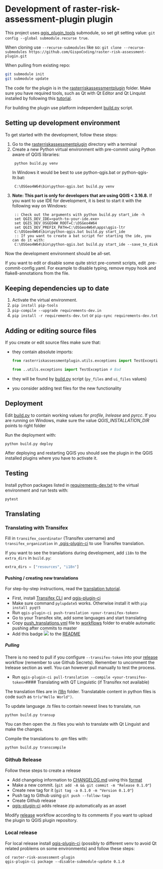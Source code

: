 Development of raster-risk-assessment-plugin plugin
===========================

This project uses [qgis_plugin_tools](https://github.com/GispoCoding/qgis_plugin_tools) submodule,
so set git setting value: `git config --global submodule.recurse true`.

When cloning use `--recurse-submodules` like so:
`git clone --recurse-submodules https://github.com/GispoCoding/raster-risk-assessment-plugin.git`

When pulling from existing repo:
```sh
git submodule init
git submodule update
```


The code for the plugin is in the [rasterriskassessmentplugin](../raster-risk-assessment-plugin) folder. Make sure you have required tools, such as
Qt with Qt Editor and Qt Linquist installed by following this
[tutorial](https://www.qgistutorials.com/en/docs/3/building_a_python_plugin.html#get-the-tools).

For building the plugin use platform independent [build.py](../raster-risk-assessment-plugin/build.py) script.

## Setting up development environment

To get started with the development, follow these steps:

1. Go to the  [rasterriskassessmentplugin](../raster-risk-assessment-plugin) directory with a terminal
1. Create a new Python virtual environment with pre-commit using Python aware of QGIS libraries:
   ```shell
    python build.py venv
    ```
   In Windows it would be best to use python-qgis.bat or python-qgis-ltr.bat:
   ```shell
    C:\OSGeo4W64\bin\python-qgis.bat build.py venv
   ```
1. **Note: This part is  only for developers that are using QGIS < 3.16.8.** If you want to use IDE for development, it is best to start it with the
   following way on Windows:
   ```shell
    :: Check out the arguments with python build.py start_ide -h
    set QGIS_DEV_IDE=<path-to-your-ide.exe>
    set QGIS_DEV_OSGEO4W_ROOT=C:\OSGeo4W64
    set QGIS_DEV_PREFIX_PATH=C:\OSGeo4W64\apps\qgis-ltr
    C:\OSGeo4W64\bin\python-qgis.bat build.py start_ide
    :: If you want to create a bat script for starting the ide, you can do it with:
    C:\OSGeo4W64\bin\python-qgis.bat build.py start_ide --save_to_disk
   ```

Now the development environment should be all-set.

If you want to edit or disable some quite strict pre-commit scripts, edit .pre-commit-config.yaml.
For example to disable typing, remove mypy hook and flake8-annotations from the file.

## Keeping dependencies up to date

1. Activate the virtual environment.
2. `pip install pip-tools`
3. `pip-compile --upgrade requirements-dev.in`
4. `pip install -r requirements-dev.txt` or `pip-sync requirements-dev.txt`

## Adding or editing  source files

If you create or edit source files make sure that:

* they contain absolute imports:
    ```python
    from rasterriskassessmentplugin.utils.exceptions import TestException # Good

    from ..utils.exceptions import TestException # Bad

    ```
* they will be found by [build.py](../rasterriskassessmentplugin/build.py) script (`py_files` and `ui_files` values)

* you consider adding test files for the new functionality
## Deployment

Edit [build.py](../rasterriskassessmentplugin/build.py) to contain working values for *profile*, *lrelease* and *pyrcc*. If you are
running on Windows, make sure the value *QGIS_INSTALLATION_DIR* points to right folder

Run the deployment with:

```shell script
python build.py deploy
```

After deploying and restarting QGIS you should see the plugin in the QGIS installed plugins where you have to activate
it.


## Testing

Install python packages listed in [requirements-dev.txt](../requirements-dev.txt) to the virtual environment
and run tests with:

```shell script
pytest
```

## Translating

### Translating with Transifex

Fill in `transifex_coordinator` (Transifex username) and `transifex_organization`
in [.qgis-plugin-ci](../.qgis-plugin-ci) to use Transifex translation.

If you want to see the translations during development, add `i18n` to the `extra_dirs` in `build.py`:

```python
extra_dirs = ["resources", "i18n"]
```

#### Pushing / creating new translations

For step-by-step instructions, read the [translation tutorial](./translation_tutorial.md#Tutorial).

* First, install [Transifex CLI](https://docs.transifex.com/client/installing-the-client) and
  [qgis-plugin-ci](https://github.com/opengisch/qgis-plugin-ci)
* Make sure command `pylupdate5` works. Otherwise install it with `pip install pyqt5`
* Run `qgis-plugin-ci push-translation <your-transifex-token>`
* Go to your Transifex site, add some languages and start translating
* Copy [push_translations.yml](push_translations.yml) file to [workflows](../.github/workflows) folder to enable
  automatic pushing after commits to master
* Add this badge ![](https://github.com/GispoCoding/raster-risk-assessment-plugin/workflows/Translations/badge.svg) to
  the [README](../README.md)

##### Pulling

There is no need to pull if you configure `--transifex-token` into your
[release](../.github/workflows/release.yml) workflow (remember to use Github Secrets). Remember to uncomment the
lrelease section as well. You can however pull manually to test the process.

* Run `qgis-plugin-ci pull-translation --compile <your-transifex-token>`#### Translating with QT Linguistic (if Transifex not available)

The translation files are in [i18n](../raster-risk-assessment-plugin/resources/i18n) folder. Translatable content in python files is
code such as `tr(u"Hello World")`.

To update language *.ts* files to contain newest lines to translate, run

```shell script
python build.py transup
```

You can then open the *.ts* files you wish to translate with Qt Linguist and make the changes.

Compile the translations to *.qm* files with:

```shell script
python build.py transcompile
```


### Github Release

Follow these steps to create a release

* Add changelog information to [CHANGELOG.md](../CHANGELOG.md) using this
  [format](https://raw.githubusercontent.com/opengisch/qgis-plugin-ci/master/CHANGELOG.md)
* Make a new commit. (`git add -A && git commit -m "Release 0.1.0"`)
* Create new tag for it (`git tag -a 0.1.0 -m "Version 0.1.0"`)
* Push tag to Github using `git push --follow-tags`
* Create Github release
* [qgis-plugin-ci](https://github.com/opengisch/qgis-plugin-ci) adds release zip automatically as an asset

Modify [release](../.github/workflows/release.yml) workflow according to its comments if you want to upload the
plugin to QGIS plugin repository.

### Local release

For local release install [qgis-plugin-ci](https://github.com/opengisch/qgis-plugin-ci) (possibly to different venv
to avoid Qt related problems on some environments) and follow these steps:
```shell
cd raster-risk-assessment-plugin
qgis-plugin-ci package --disable-submodule-update 0.1.0
```
